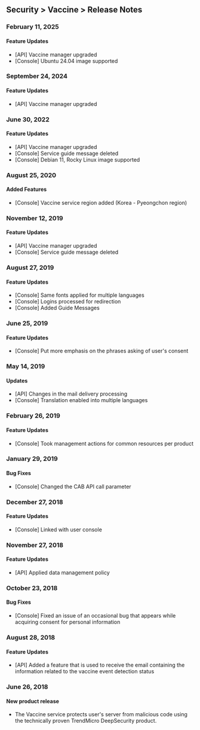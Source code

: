 ## Security > Vaccine > Release Notes

### February 11, 2025

#### Feature Updates
* [API] Vaccine manager upgraded
* [Console] Ubuntu 24.04 image supported

### September 24, 2024

#### Feature Updates
* [API] Vaccine manager upgraded

### June 30, 2022

#### Feature Updates
* [API] Vaccine manager upgraded
* [Console] Service guide message deleted
* [Console] Debian 11, Rocky Linux image supported

### August 25, 2020

#### Added Features
* [Console] Vaccine service region added (Korea - Pyeongchon region)

### November 12, 2019

#### Feature Updates 
* [API] Vaccine manager upgraded
* [Console] Service guide message deleted  


### August 27, 2019

#### Feature Updates 
* [Console] Same fonts applied for multiple languages 
* [Console] Logins processed for redirection 
* [Console] Added Guide Messages


### June 25, 2019

#### Feature Updates
* [Console] Put more emphasis on the phrases asking of user's consent 


### May 14, 2019

#### Updates
* [API] Changes in the mail delivery processing 
* [Console] Translation enabled into multiple languages 


### February 26, 2019

#### Feature Updates
* [Console] Took management actions for common resources per product


### January 29, 2019

#### Bug Fixes
* [Console] Changed the CAB API call parameter


### December 27, 2018

#### Feature Updates
* [Console] Linked with user console


### November 27, 2018

#### Feature Updates
* [API] Applied data management policy


### October 23, 2018

#### Bug Fixes
* [Console] Fixed an issue of an occasional bug that appears while acquiring consent for personal information


### August 28, 2018

#### Feature Updates

* [API] Added a feature that is used to receive the email containing the information related to the vaccine event detection status


### June 26, 2018

#### New product release

* The Vaccine service protects user's server from malicious code using the technically proven TrendMicro DeepSecurity product.
